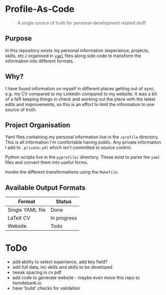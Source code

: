 # Profile-As-Code
> A single source of truth for personal-development related stuff. 

## Purpose
In this repository exists my personal information (experience, projects, skills, etc.)
organised in [`yaml`](http://yaml.org/) files along side code to transform the information into different formats.

## Why?
I have found information on myself in different places getting out of sync, e.g. 
my CV compared to my Linkedin compared to my website. It was a bit of a faff keeping things 
in check and working out the place with the latest edits and improvements, so
this is an effort to limit the information to one source of truth. 

## Project Organisation
Yaml files containing my personal information live in the `/profile` directory. This is all information I'm comfortable having public.
Any private information I add to `.private.yml` which isn't committed to source control.

Python scripts live in the `pyprofile/` directory. These exist to parse the `yaml` files and convert them into useful forms.

Invoke the different transformations using the `Makefile`.

## Available Output Formats
| Format           | Status      |
|------------------|-------------|
| Single YAML file | Done        |
| LaTeX CV         | In progress |
| Website          | Todo        |

# ToDo
- add ability to select experience, add key field?
- add full data, inc skills and skills to be developed
- tweak spacing in cv pdf
- add code to generate website - maybe even move this repo to twindebank.io
- have 'build' checks for validation
